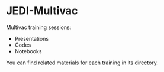 # JEDI-Multivac
Multivac training sessions:

* Presentations
* Codes
* Notebooks

You can find related materials for each training in its directory. 